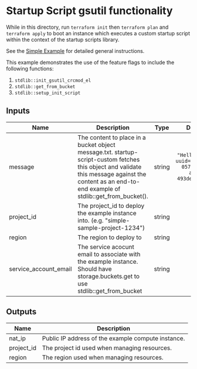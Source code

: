 # Startup Script gsutil functionality

While in this directory, run `terraform init` then `terraform plan` and
`terraform apply` to boot an instance which executes a custom startup script
within the context of the startup scripts library.

See the [Simple Example](/examples/simple_example/README.md) for detailed
general instructions.

This example demonstrates the use of the feature flags to include the following
functions:

 1. `stdlib::init_gsutil_crcmod_el`
 2. `stdlib::get_from_bucket`
 3. `stdlib::setup_init_script`

<!-- BEGINNING OF PRE-COMMIT-TERRAFORM DOCS HOOK -->
## Inputs

| Name | Description | Type | Default | Required |
|------|-------------|:----:|:-----:|:-----:|
| message | The content to place in a bucket object message.txt. startup-script-custom fetches this object and validate this message against the content as an end-to-end example of stdlib::get_from_bucket(). | string | `"Hello World! uuid=0afce28a-057b-42cf-a90f-493de3c0666b"` | no |
| project\_id | The project_id to deploy the example instance into.  (e.g. "simple-sample-project-1234") | string | n/a | yes |
| region | The region to deploy to | string | n/a | yes |
| service\_account\_email | The service acocunt email to associate with the example instance.  Should have storage.buckets.get to use stdlib::get_from_bucket | string | n/a | yes |

## Outputs

| Name | Description |
|------|-------------|
| nat\_ip | Public IP address of the example compute instance. |
| project\_id | The project id used when managing resources. |
| region | The region used when managing resources. |

<!-- END OF PRE-COMMIT-TERRAFORM DOCS HOOK -->
